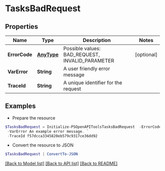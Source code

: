 # TasksBadRequest
## Properties

Name | Type | Description | Notes
------------ | ------------- | ------------- | -------------
**ErrorCode** | [**AnyType**](.md) | Possible values: BAD_REQUEST, INVALID_PARAMETER | [optional] 
**VarError** | **String** | A user friendly error message | 
**TraceId** | **String** | A unique identifier for the request | 

## Examples

- Prepare the resource
```powershell
$TasksBadRequest = Initialize-PSOpenAPIToolsTasksBadRequest  -ErrorCode null `
 -VarError An example error message. `
 -TraceId f57dcca3345820eb579c9317ce36dd92
```

- Convert the resource to JSON
```powershell
$TasksBadRequest | ConvertTo-JSON
```

[[Back to Model list]](../README.md#documentation-for-models) [[Back to API list]](../README.md#documentation-for-api-endpoints) [[Back to README]](../README.md)

